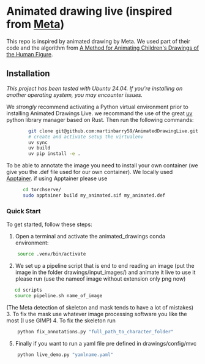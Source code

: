 # Animated drawing live (inspired from [Meta](https://github.com/facebookresearch/AnimatedDrawings/tree/main))
This repo is inspired by animated drawing by Meta. 
We used part of their code and the algorithm from [A Method for Animating Children's Drawings of the Human Figure](https://dl.acm.org/doi/10.1145/3592788).

## Installation
*This project has been tested with  Ubuntu 24.04. If you're installing on another operating system, you may encounter issues.*

We *strongly* recommend activating a Python virtual environment prior to installing Animated Drawings Live.
we recommand the use of the great [uv](https://github.com/astral-sh/uv) python library manager based on Rust. Then run the following commands:

```bash
        git clone git@github.com:martinbarry59/AnimatedDrawingLive.git
        # create and activate setup the virtualenv
        uv sync
        uv build
        uv pip install -e . 
````

To be able to annotate the image you need to install your own container (we give you the .def file used for our own container). We locally used [Apptainer](https://apptainer.org/docs/admin/main/installation.html).
if using Apptainer please use
````bash
      cd torchserve/
      sudo apptainer build my_animated.sif my_animated.def
````


### Quick Start
To get started, follow these steps:
1. Open a terminal and activate the animated_drawings conda environment:
````bash
    source .venv/bin/activate
````


2. We set up a pipeline script that is end to end reading an image (put the image in the folder drawings/input_images/) and animate it live to use it please run (use the nameof image without extension only png now)

````bash
   cd scripts
   source pipeline.sh name_of_image
````
(The Meta detection of skeleton and mask tends to have a lot of mistakes)
3. To fix the mask use whatever image processing software you like the most (I use GIMP)
4. To fix the skeleton run
````bash
    python fix_annotations.py "full_path_to_character_folder"
````
    
5. Finally if you want to run a yaml file pre defined in drawings/config/mvc
   
````bash
    python live_demo.py "yamlname.yaml"
````
